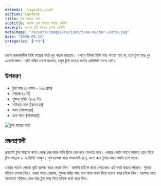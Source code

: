 ```yaml
---
extends: _layouts.post
section: content
title: টুনা মাছের ভর্তা
subtitle: ক্যানড টুনা মাছের ভর্তার রেসিপি
excerpt: ক্যানড টুনা মাছের ভর্তার রেসিপি
metaImage: "/assets/images/recipes/tuna-macher-vorta.jpg"
date: "2020-04-12"
categories: ["ভর্তা"]
---
```


দেশে থাকাকালীন টাকি মাছের ভর্তা খুব পছন্দ করতাম। এখানে টাটকা টাকি মাছ পাওয়া যায় না, তবে টুনা মাছ খুব
এভেইলেবল। তাই যস্মিন দেশে যদাচার, চলুন টুনা মাছের ভর্তার রেসিপিই দেখে নেই।

## উপকরণ

- টুনা মাছ (১ ক্যান - ১৯০ গ্রাম)
- পেয়াজ (১ টা)
- শুকনা মরিচ (৪-৫ টা)
- সরিষার তেল (স্বাদমতো)
- লবন (স্বাদমতো)
- ধনে পাতা (স্বাদমতো)

![টুনা মাছের ভর্তা](/assets/images/recipes/tuna-macher-vorta.jpg)

## রন্ধনপ্রণালী

প্রথমেই টুনা মাছকে ক্যান থেকে বের করে পানি চিপে বের করে ফেলতে হবে। এবারে একটা প্যানে সামান্য তেল নিয়ে
টুনা মাছকে ২-৩ মিনিট ভাজুন। খুব হালকা করে ভাজলেই হবে, এতে করে টুনার কাচা গন্ধটা চলে যাবে।

এবারে প্যানে পেয়াজ কুচি হালকা করে ভেজে নিন। আপনি চাইলে কাচা পেয়াজেও এই ভর্তা করতে পারেন। শুকনা
মরিচও ভেজে নিন। এবার পাত্রে পেয়াজ, শুকনা মরিচ আর ধনে পাতা লবন দিয়ে ভালো করে চটকে নিন। তারপর
এতে স্বাদমতো সরিষার তেল আর টুনা মাছ নিয়ে চটকে ভর্তা করে নিন।
